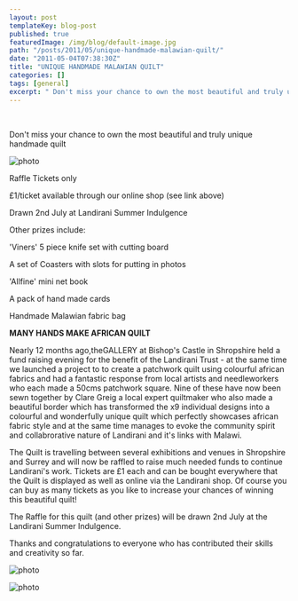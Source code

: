 ```yaml
---
layout: post
templateKey: blog-post
published: true
featuredImage: /img/blog/default-image.jpg
path: "/posts/2011/05/unique-handmade-malawian-quilt/"
date: "2011-05-04T07:38:30Z"
title: "UNIQUE HANDMADE MALAWIAN QUILT"
categories: []
tags: [general]
excerpt: " Don't miss your chance to own the most beautiful and truly unique handmade quiltphotoRaffle Ticket..."
---
```


 

Don't miss your chance to own the most beautiful and truly unique handmade quilt

![photo](https://www.landirani.org/image_library/news/full_size/4dc11ed3cb1a5complete_crop_3.jpg)

Raffle Tickets only

£1/ticket available through our online shop (see link above)

Drawn 2nd July at Landirani Summer Indulgence

Other prizes include:

'Viners' 5 piece knife set with cutting board

A set of Coasters with slots for putting in photos

'Allfine' mini net book

A pack of hand made cards

Handmade Malawian fabric bag

**MANY HANDS MAKE AFRICAN QUILT**

Nearly 12 months ago,theGALLERY at Bishop's Castle in Shropshire held a fund raising evening for the benefit of the Landirani Trust - at the same time we launched a project to to create a patchwork quilt using colourful african fabrics and had a fantastic response from local artists and needleworkers who each made a 50cms patchwork square. Nine of these have now been sewn together by Clare Greig a local expert quiltmaker who also made a beautiful border which has transformed the x9 individual designs into a colourful and wonderfully unique quilt which perfectly showcases african fabric style and at the same time manages to evoke the community spirit and collabrorative nature of Landirani and it's links with Malawi. 

The Quilt is travelling between several exhibitions and venues in Shropshire and Surrey and will now be raffled to raise much needed funds to continue Landirani's work. Tickets are £1 each and can be bought everywhere that the Quilt is displayed as well as online via the Landirani shop. Of course you can buy as many tickets as you like to increase your chances of winning this beautiful quilt!

The Raffle for this quilt (and other prizes) will be drawn 2nd July at the Landirani Summer Indulgence.

Thanks and congratulations to everyone who has contributed their skills and creativity so far.

![photo](https://www.landirani.org/image_library/news/full_size/4dc11f12bfa44complete_crop_2.jpg)

![photo](https://www.landirani.org/image_library/news/full_size/4dc11f2b9e05dborder_detail_4.jpg)